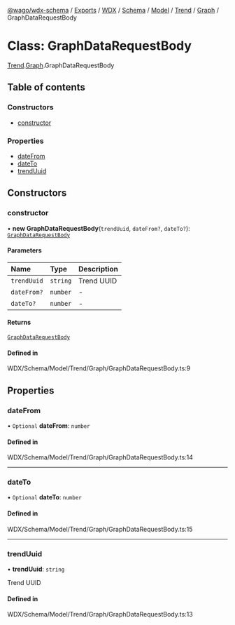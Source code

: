 [@wago/wdx-schema](../README.md) / [Exports](../modules.md) / [WDX](../modules/WDX.md) / [Schema](../modules/WDX.Schema.md) / [Model](../modules/WDX.Schema.Model.md) / [Trend](../modules/WDX.Schema.Model.Trend.md) / [Graph](../modules/WDX.Schema.Model.Trend.Graph.md) / GraphDataRequestBody

# Class: GraphDataRequestBody

[Trend](../modules/WDX.Schema.Model.Trend.md).[Graph](../modules/WDX.Schema.Model.Trend.Graph.md).GraphDataRequestBody

## Table of contents

### Constructors

- [constructor](WDX.Schema.Model.Trend.Graph.GraphDataRequestBody.md#constructor)

### Properties

- [dateFrom](WDX.Schema.Model.Trend.Graph.GraphDataRequestBody.md#datefrom)
- [dateTo](WDX.Schema.Model.Trend.Graph.GraphDataRequestBody.md#dateto)
- [trendUuid](WDX.Schema.Model.Trend.Graph.GraphDataRequestBody.md#trenduuid)

## Constructors

### constructor

• **new GraphDataRequestBody**(`trendUuid`, `dateFrom?`, `dateTo?`): [`GraphDataRequestBody`](WDX.Schema.Model.Trend.Graph.GraphDataRequestBody.md)

#### Parameters

| Name | Type | Description |
| :------ | :------ | :------ |
| `trendUuid` | `string` | Trend UUID |
| `dateFrom?` | `number` | - |
| `dateTo?` | `number` | - |

#### Returns

[`GraphDataRequestBody`](WDX.Schema.Model.Trend.Graph.GraphDataRequestBody.md)

#### Defined in

WDX/Schema/Model/Trend/Graph/GraphDataRequestBody.ts:9

## Properties

### dateFrom

• `Optional` **dateFrom**: `number`

#### Defined in

WDX/Schema/Model/Trend/Graph/GraphDataRequestBody.ts:14

___

### dateTo

• `Optional` **dateTo**: `number`

#### Defined in

WDX/Schema/Model/Trend/Graph/GraphDataRequestBody.ts:15

___

### trendUuid

• **trendUuid**: `string`

Trend UUID

#### Defined in

WDX/Schema/Model/Trend/Graph/GraphDataRequestBody.ts:13
